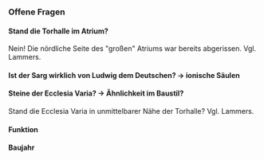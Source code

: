 ### Offene Fragen
#### Stand die Torhalle im Atrium? 
Nein! Die nördliche Seite des "großen" Atriums war bereits abgerissen. Vgl. Lammers.
#### Ist der Sarg wirklich von Ludwig dem Deutschen? -> ionische Säulen
#### Steine der Ecclesia Varia? -> Ähnlichkeit im Baustil?
Stand die Ecclesia Varia in unmittelbarer Nähe der Torhalle? Vgl. Lammers.
#### Funktion
#### Baujahr


